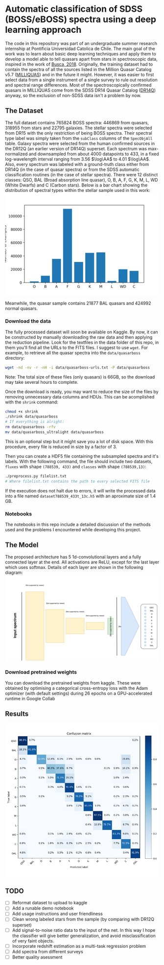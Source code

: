 # Automatic classification of SDSS (BOSS/eBOSS) spectra using a deep learning approach

The code in this repository was part of an undergraduate summer research internship at Pontificia Universidad Catolica de Chile. The main goal of the work was to learn about basic deep learning techniques and apply them to develop a model able to tell quasars apart from stars in spectroscopic data,
inspired in the work of [Busca, 2018](https://arxiv.org/abs/1808.09955).
Originally, the training dataset had to contain the spectra of all the sources listed in the Million Quasar Catalog v5.7 ([MILLIQUAS](http://quasars.org/milliquas.htm)) and in the future it might. However, it was easier to first select data from a single instrument of a single survey to rule out resolution and spectral range differences. Most of the spectroscopically confirmed quasars in MILLIQUAS come from the SDSS DR14 Quasar Catalog ([DR14Q](https://arxiv.org/abs/1712.05029)) anyway, so the exclusion of non-SDSS data isn't a problem by now.

## The Dataset

The full dataset contains 765824 BOSS spectra: 446869 from quasars, 318955 from stars and 22795 galaxies. The stellar spectra were selected from DR15 with the only restriction of being BOSS spectra. Their spectral type label was simply taken from the `subClass` columns of the `SpecObjAll` table. Galaxy spectra were selected from the human confirmed sources in the DR12Q (an earlier version of  DR14Q) superset. Each spectrum was max-normalized and downsampled from about 4000 datapoints to 433, in a fixed log-wavelength interval ranging from 3.56 $\log\AA$ to 4.01 $\log\AA$. Also, every spectrum was labeled with a ground-truth class either from DR14Q (in the case of quasar spectra) or from the SDSS automatic classification routines (in the case of stellar spectra). There were 12 distinct classes: QSO, BAL (Broad absorption line quasar), O, B, A, F, G, K, M, L, WD (White Dwarfs) and C (Carbon stars).  Below is a bar chart showing the distribution of spectral types within the stellar sample used in this work:  
  ![alt text](plots/star_population.png "Stellar type distribution")

Meanwhile, the quasar sample contains 21877 BAL quasars and 424992 normal quasars. 

### Download the data

The fully processed dataset will soon be available on Kaggle. By now, it can be constructed by manually downloading the raw data and then applying the reduction pipeline. Look for the textfiles in the data folder of this repo, in them you'll find all the URLs to the FITS files. I suggest to use  ``wget``. For example, to retrieve all the quasar spectra into the ``data/quasarboss`` directory:
```sh
wget -nd -nv -r -nH -i data/quasarboss-urls.txt -P data/quasarboss
```
Note: The total size of these files (only quasars) is 66GB, so the download may take several hours to complete.

 Once the download is ready, you may want to reduce the size of the files by removing unnecessary data columns and HDUs. This can be acomplished with the `shrink` command:
```sh
chmod +x shrink
./shrink data/quasarboss
# If everything is alright:
rm data/quasarboss -rfv
mv data/quasarboss_ultralight data/quasarboss
```
 This is an optional step but it might save you a lot of disk space. With this procedure, every file is reduced in size by a factor of 3.

 Then you can create a HDF5 file containing the subsampled spectra and it's labels. With the following command, the file should include two datasets, `fluxes` with shape `(788539, 433)` and `classes` with shape `(788539,13)`: 
```sh
./preprocess.py filelist.txt
# Where filelist.txt contains the path to every selected FITS file
```
If the execution does not halt due to errors, it will write the processed data into a file named `dataset788539_433t_13c.h5` with an aproximate size of 1.4 GB.

### Notebooks
The notebooks in this repo include a detailed discussion of the methods used and the problems I encountered while developing this project.  

## The Model
The proposed architecture has 5  1d-convolutional layers and a fully connected layer at the end. All activations are ReLU, except for the last layer which uses softmax. Details of each layer are shown in the following diagram:
![alt text](https://github.com/ManuelSolimano/mqc-nets/blob/master/plots/architecture-model10v2.svg)

### Download pretrained weights
You can download the pretrained weights from kaggle. These were obtained by optimising a categorical cross-entropy loss with the Adam optimizer (with default settings) during 26 epochs on a GPU-accelerated runtime in Google Collab 
## Results
![alt text](https://github.com/ManuelSolimano/mqc-nets/blob/master/plots/model10v2_run1_cm.png)
## TODO
- [ ] Reformat dataset to upload to kaggle 
- [ ] Add a runable demo notebook
- [ ] Add usage instructions and user friendliness
- [ ] Clean wrong labeled stars from the sample (by comparing with DR12Q superset)
- [ ] Add signal-to-noise ratio data to the input of the net. In this way I hope the classifier will give better generalization, and avoid misclassification of very faint objects.
- [ ] Incorporate redshift estimation as a multi-task regression problem
- [ ] Add spectra from different surveys
- [ ] Better quality asessment